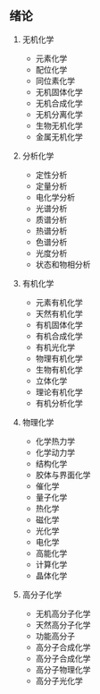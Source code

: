 ## 绪论

1. 无机化学
   + 元素化学
   + 配位化学
   + 同位素化学
   + 无机固体化学
   + 无机合成化学
   + 无机分离化学
   + 生物无机化学
   + 金属无机化学

2. 分析化学
   + 定性分析
   + 定量分析
   + 电化学分析
   + 光谱分析
   + 质谱分析
   + 热谱分析
   + 色谱分析
   + 光度分析
   + 状态和物相分析

3. 有机化学
   + 元素有机化学
   + 天然有机化学
   + 有机固体化学
   + 有机合成化学
   + 有机光化学
   + 物理有机化学
   + 生物有机化学
   + 立体化学
   + 理论有机化学
   + 有机分析化学

4. 物理化学
   + 化学热力学
   + 化学动力学
   + 结构化学
   + 胶体与界面化学
   + 催化学
   + 量子化学
   + 热化学
   + 磁化学
   + 光化学
   + 电化学
   + 高能化学
   + 计算化学
   + 晶体化学

5. 高分子化学
   + 无机高分子化学
   + 天然高分子化学
   + 功能高分子
   + 高分子合成化学
   + 高分子合成化学
   + 高分子物理化学
   + 高分子光化学